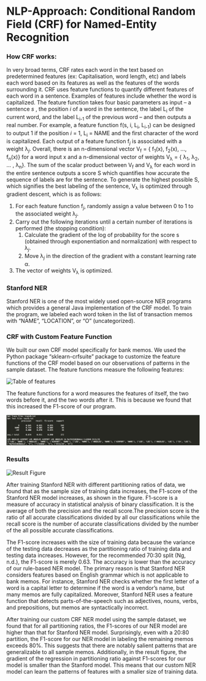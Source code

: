 # NLP-Approach: Conditional Random Field (CRF) for Named-Entity Recognition

### How CRF works:
In very broad terms, CRF rates each word in the text based on predetermined features (ex: Capitalisation, word length, etc) and labels each word based on its features as well as the features of the words surrounding it. CRF uses feature functions to quantify different features of each word in a sentence. Examples of features include whether the word is capitalized. The feature function takes four basic parameters as input – a sentence *s* , the position *i* of a word in the sentence, the label L<sub>i</sub> of the current word, and the label L<sub>i-1</sub> of the previous word – and then outputs a real number. For example, a feature function  f(s, i, L<sub>i</sub>,  L<sub>i-1</sub>) can be designed to output 1 if the position *i*  = 1, L<sub>i</sub> = NAME and the first character of the word is capitalized. Each output of a feature function f<sub>*j*</sub>  is associated with a weight λ<sub>*j*</sub>. Overall, there is an n-dimensional vector V<sub>f</sub> = { f<sub>1</sub>(x), f<sub>2</sub>(x), ..., f<sub>n</sub>(x)} for a word input x and a n-dimensional vector of weights V<sub>λ</sub> = { λ<sub>1</sub>, λ<sub>2</sub>, ... , λ<sub>n</sub>}. The sum of the scalar product between V<sub>f</sub> and V<sub>λ</sub> for each word in the entire sentence outputs a score S which quantifies how accurate the sequence of labels are for the sentence. To generate the highest possible S, which signifies the best labeling of the sentence, V<sub>λ</sub> is optimized through gradient descent, which is as follows:
1. For each feature function f<sub>*j*</sub>, randomly assign a value between 0 to 1 to the associated weight λ<sub>*j*</sub>. 
2. Carry out the following iterations until a certain number of iterations is performed (the stopping condition):
   1. Calculate the gradient of the log of probability for the score s (obtained through exponentiation and normalization) with respect to  λ<sub>*j*</sub>.
   2. Move  λ<sub>*j*</sub> in the direction of the gradient with a constant learning rate α.
3. The vector of weights V<sub>λ</sub> is optimized.

### Stanford NER
Stanford NER is one of the most widely used open-source NER programs which provides a general Java implementation of the CRF model. To train the program, we labeled each word token in the list of transaction memos with “NAME”, “LOCATION”, or “O” (uncategorized). 

### CRF with Custom Feature Function 

We built our own CRF model specifically for bank memos. We used the Python package “sklearn-crfsuite” package to customize the feature functions of the CRF model based on our observations of patterns in the sample dataset. The feature functions measure the following features:

![Table of features](https://github.com/Final-Project-Freshman/Natural-Language-Processing/blob/master/Features.png)

The feature functions for a word measures the features of itself, the two words before it, and the two words after it. This is because we found that this increased the F1-score of our program.

![Result of Custom CRF](https://github.com/Final-Project-Freshman/NLP-Approach/blob/master/result.png)

### Results

![Result Figure](https://github.com/Final-Project-Freshman/Natural-Language-Processing/blob/master/Result%20NER.png)

After training Stanford NER with different partitioning ratios of data, we found that as the sample size of training data increases, the F1-score of the Stanford NER model increases, as shown in the figure. F1-score is a measure of accuracy in statistical analysis of binary classification. It is the average of both the precision and the recall score.The precision score is the ratio of all accurate classifications divided by all our classifications while the recall score is the number of accurate classifications divided by the number of the all possible accurate classifications.

The F1-score increases with the size of training data because the variance of the testing data decreases as the partitioning ratio of training data and testing data increases. However, for the recommended 70:30 split (Ng, n.d.), the F1-score is merely 0.63. The accuracy is lower than the accuracy of our rule-based NER model. The primary reason is that Stanford NER considers features based on English grammar which is not applicable to bank memos. For instance, Stanford NER checks whether the first letter of a word is a capital letter to determine if the word is a vendor’s name, but many memos are fully capitalized. Moreover, Stanford NER uses a feature function that detects parts-of-the-speech such as adjectives, nouns, verbs, and prepositions, but memos are syntactically incorrect.

After training our custom CRF NER model using the sample dataset, we found that for all partitioning ratios, the F1-scores of our NER model are higher than that for Stanford NER model. Surprisingly, even with a 20:80 partition, the F1-score for our NER model in labeling the remaining memos exceeds 80%. This suggests that there are notably salient patterns that are generalizable to all sample memos. Additionally, in the result figure, the gradient of the regression in partitioning ratio against F1-scores for our model is smaller than the Stanford model. This means that our custom NER model can learn the patterns of features with a smaller size of training data.





